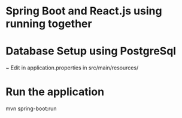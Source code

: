 # Spring Boot and React.js using running together

# Database Setup using PostgreSql

~ Edit in application.properties in src/main/resources/

# Run the application

mvn spring-boot:run
